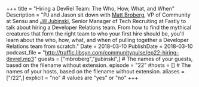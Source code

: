 +++
title = "Hiring a DevRel Team: The Who, How, What, and When"
Description = "PJ and Jason sit down with [Matt Broberg](https://twitter.com/mbbroberg), VP of Community at Sensu and [Jill Jubinski](https://twitter.com/jilljubs), ‎Senior Manager of Tech Recruiting at ‎Fastly to talk about hiring a Developer Relations team. From how to find the mythical creatures that form the right team to who your first hire should be, you'll learn about the who, how, what, and when of pulling together a Developer Relations team from scratch."
Date = 2018-03-10
PublishDate = 2018-03-10
podcast_file = "http://traffic.libsyn.com/communitypulse/ep22-hiring-devrel.mp3"
guests = ["mbroberg","jjubinski",] # The names of your guests, based on the filename without extension.
episode = "22"
#hosts = [] # The names of your hosts, based on the filename without extension.
aliases = ["/22",]
explicit = "no" # values are "yes" or "no"
+++

